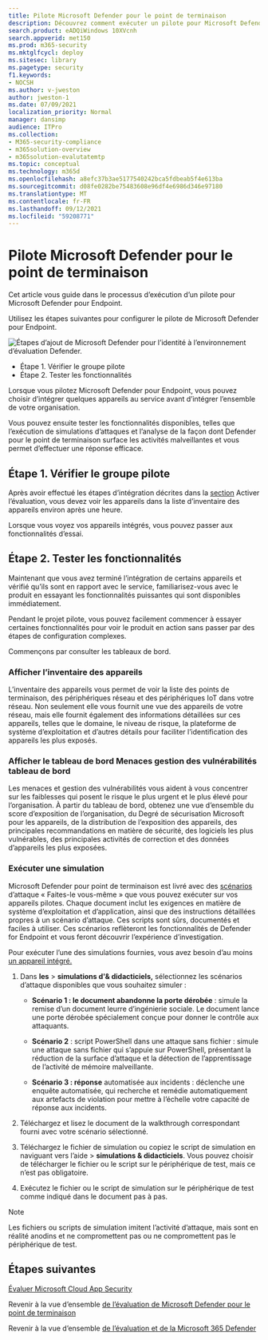 ```yaml
---
title: Pilote Microsoft Defender pour le point de terminaison
description: Découvrez comment exécuter un pilote pour Microsoft Defender for Endpoint(MDE), notamment en vérifiant le groupe pilote et en essayant des fonctionnalités.
search.product: eADQiWindows 10XVcnh
search.appverid: met150
ms.prod: m365-security
ms.mktglfcycl: deploy
ms.sitesec: library
ms.pagetype: security
f1.keywords:
- NOCSH
ms.author: v-jweston
author: jweston-1
ms.date: 07/09/2021
localization_priority: Normal
manager: dansimp
audience: ITPro
ms.collection:
- M365-security-compliance
- m365solution-overview
- m365solution-evalutatemtp
ms.topic: conceptual
ms.technology: m365d
ms.openlocfilehash: a8efc37b3ae5177540242bca5fdbeab5f4e613ba
ms.sourcegitcommit: d08fe0282be75483608e96df4e6986d346e97180
ms.translationtype: MT
ms.contentlocale: fr-FR
ms.lasthandoff: 09/12/2021
ms.locfileid: "59208771"
---
```

# <a name="pilot-microsoft-defender-for-endpoint"></a>Pilote Microsoft Defender pour le point de terminaison

Cet article vous guide dans le processus d’exécution d’un pilote pour Microsoft Defender pour Endpoint. 

Utilisez les étapes suivantes pour configurer le pilote de Microsoft Defender pour Endpoint. 

![Étapes d’ajout de Microsoft Defender pour l’identité à l’environnement d’évaluation Defender.](../../media/defender/m365-defender-endpoint-pilot-steps.png)

- Étape 1. Vérifier le groupe pilote
- Étape 2. Tester les fonctionnalités

Lorsque vous pilotez Microsoft Defender pour Endpoint, vous pouvez choisir d’intégrer quelques appareils au service avant d’intégrer l’ensemble de votre organisation.  

Vous pouvez ensuite tester les fonctionnalités disponibles, telles que l’exécution de simulations d’attaques et l’analyse de la façon dont Defender pour le point de terminaison surface les activités malveillantes et vous permet d’effectuer une réponse efficace. 

## <a name="step-1-verify-pilot-group"></a>Étape 1. Vérifier le groupe pilote
Après avoir effectué les étapes d’intégration décrites dans la [section](eval-defender-endpoint-enable-eval.md) Activer l’évaluation, vous devez voir les appareils dans la liste d’inventaire des appareils environ après une heure. 

Lorsque vous voyez vos appareils intégrés, vous pouvez passer aux fonctionnalités d’essai. 

## <a name="step-2-try-out-capabilities"></a>Étape 2. Tester les fonctionnalités
Maintenant que vous avez terminé l’intégration de certains appareils et vérifié qu’ils sont en rapport avec le service, familiarisez-vous avec le produit en essayant les fonctionnalités puissantes qui sont disponibles immédiatement.

Pendant le projet pilote, vous pouvez facilement commencer à essayer certaines fonctionnalités pour voir le produit en action sans passer par des étapes de configuration complexes.

Commençons par consulter les tableaux de bord.

### <a name="view-the-device-inventory"></a>Afficher l’inventaire des appareils
L’inventaire des appareils vous permet de voir la liste des points de terminaison, des périphériques réseau et des périphériques IoT dans votre réseau. Non seulement elle vous fournit une vue des appareils de votre réseau, mais elle fournit également des informations détaillées sur ces appareils, telles que le domaine, le niveau de risque, la plateforme de système d’exploitation et d’autres détails pour faciliter l’identification des appareils les plus exposés.

### <a name="view-the-threat-and-vulnerability-management-dashboard"></a>Afficher le tableau de bord Menaces gestion des vulnérabilités tableau de bord 
Les menaces et gestion des vulnérabilités vous aident à vous concentrer sur les faiblesses qui posent le risque le plus urgent et le plus élevé pour l’organisation. À partir du tableau de bord, obtenez une vue d’ensemble du score d’exposition de l’organisation, du Degré de sécurisation Microsoft pour les appareils, de la distribution de l’exposition des appareils, des principales recommandations en matière de sécurité, des logiciels les plus vulnérables, des principales activités de correction et des données d’appareils les plus exposées. 

### <a name="run-a-simulation"></a>Exécuter une simulation
Microsoft Defender pour point de terminaison est livré avec des [scénarios](https://securitycenter.windows.com/tutorials) d’attaque « Faites-le vous-même » que vous pouvez exécuter sur vos appareils pilotes.  Chaque document inclut les exigences en matière de système d’exploitation et d’application, ainsi que des instructions détaillées propres à un scénario d’attaque. Ces scripts sont sûrs, documentés et faciles à utiliser. Ces scénarios reflèteront les fonctionnalités de Defender for Endpoint et vous feront découvrir l’expérience d’investigation.

Pour exécuter l’une des simulations fournies, vous avez besoin d’au moins [un appareil intégré.](../defender-endpoint/onboard-configure.md)

1. Dans **les**  >  **simulations d'& didacticiels,** sélectionnez les scénarios d’attaque disponibles que vous souhaitez simuler :

   - **Scénario 1 : le document abandonne la porte dérobée** : simule la remise d’un document leurre d’ingénierie sociale. Le document lance une porte dérobée spécialement conçue pour donner le contrôle aux attaquants.

   - **Scénario 2** : script PowerShell dans une attaque sans fichier : simule une attaque sans fichier qui s’appuie sur PowerShell, présentant la réduction de la surface d’attaque et la détection de l’apprentissage de l’activité de mémoire malveillante.

   - **Scénario 3 : réponse** automatisée aux incidents : déclenche une enquête automatisée, qui recherche et remédie automatiquement aux artefacts de violation pour mettre à l’échelle votre capacité de réponse aux incidents.

2. Téléchargez et lisez le document de la walkthrough correspondant fourni avec votre scénario sélectionné.

3. Téléchargez le fichier de simulation ou copiez le script de simulation en naviguant vers l’aide  >  **simulations & didacticiels**. Vous pouvez choisir de télécharger le fichier ou le script sur le périphérique de test, mais ce n’est pas obligatoire.

4. Exécutez le fichier ou le script de simulation sur le périphérique de test comme indiqué dans le document pas à pas.

> [!NOTE]
> Les fichiers ou scripts de simulation imitent l’activité d’attaque, mais sont en réalité anodins et ne compromettent pas ou ne compromettent pas le périphérique de test.

## <a name="next-steps"></a>Étapes suivantes
[Évaluer Microsoft Cloud App Security](eval-defender-mcas-overview.md)

Revenir à la vue d’ensemble [de l’évaluation de Microsoft Defender pour le point de terminaison](eval-defender-endpoint-overview.md)

Revenir à la vue d’ensemble [de l’évaluation et de la Microsoft 365 Defender](eval-overview.md)